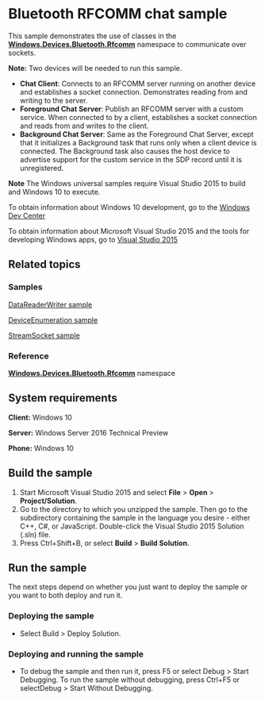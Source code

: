 <!---
  category: Communications
  samplefwlink: http://go.microsoft.com/fwlink/p/?LinkId=626688
--->

# Bluetooth RFCOMM chat sample

This sample demonstrates the use of classes in the
[**Windows.Devices.Bluetooth.Rfcomm**](https://msdn.microsoft.com/en-us/library/windows/apps/windows.devices.bluetooth.rfcomm.aspx)
namespace
to communicate over sockets.

**Note:** Two devices will be needed to run this sample.

- **Chat Client**: Connects to an RFCOMM server running on another device and establishes a socket connection.
  Demonstrates reading from and writing to the server.
- **Foreground Chat Server**: Publish an RFCOMM server with a custom service.
  When connected to by a client, establishes a socket connection and reads from and writes to the client.
- **Background Chat Server**: Same as the Foreground Chat Server,
  except that it initializes a Background task that runs only when a client device is connected.
  The Background task also causes the host device to advertise support for the custom service in the SDP record until it is unregistered.

**Note** The Windows universal samples require Visual Studio 2015 to build and Windows 10 to execute.
 
To obtain information about Windows 10 development, go to the [Windows Dev Center](https://dev.windows.com)

To obtain information about Microsoft Visual Studio 2015 and the tools for developing Windows apps, go to [Visual Studio 2015](http://go.microsoft.com/fwlink/?LinkID=532422)

## Related topics

### Samples

[DataReaderWriter sample](../DataReaderWriter)

[DeviceEnumeration sample](../DeviceEnumeration)

[StreamSocket sample](../StreamSocket)

### Reference

[**Windows.Devices.Bluetooth.Rfcomm**](https://msdn.microsoft.com/en-us/library/windows/apps/windows.devices.bluetooth.rfcomm.aspx)
namespace

## System requirements

**Client:** Windows 10

**Server:** Windows Server 2016 Technical Preview

**Phone:** Windows 10

## Build the sample

1. Start Microsoft Visual Studio 2015 and select **File** \> **Open** \> **Project/Solution**.
2. Go to the directory to which you unzipped the sample. Then go to the subdirectory containing the sample in the language you desire - either C++, C#, or JavaScript. Double-click the Visual Studio 2015 Solution (.sln) file. 
3. Press Ctrl+Shift+B, or select **Build** \> **Build Solution**. 

## Run the sample

The next steps depend on whether you just want to deploy the sample or you want to both deploy and run it.

### Deploying the sample

- Select Build > Deploy Solution. 

### Deploying and running the sample

- To debug the sample and then run it, press F5 or select Debug >  Start Debugging. To run the sample without debugging, press Ctrl+F5 or selectDebug > Start Without Debugging. 
